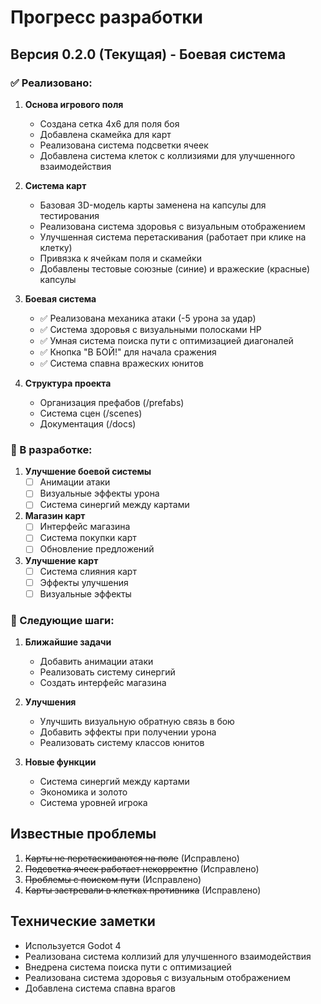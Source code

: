 # Прогресс разработки

## Версия 0.2.0 (Текущая) - Боевая система

### ✅ Реализовано:
1. **Основа игрового поля**
   - Создана сетка 4x6 для поля боя
   - Добавлена скамейка для карт
   - Реализована система подсветки ячеек
   - Добавлена система клеток с коллизиями для улучшенного взаимодействия

2. **Система карт**
   - Базовая 3D-модель карты заменена на капсулы для тестирования
   - Реализована система здоровья с визуальным отображением
   - Улучшенная система перетаскивания (работает при клике на клетку)
   - Привязка к ячейкам поля и скамейки
   - Добавлены тестовые союзные (синие) и вражеские (красные) капсулы

3. **Боевая система**
   - ✅ Реализована механика атаки (-5 урона за удар)
   - ✅ Система здоровья с визуальными полосками HP
   - ✅ Умная система поиска пути с оптимизацией диагоналей
   - ✅ Кнопка "В БОЙ!" для начала сражения
   - ✅ Система спавна вражеских юнитов

4. **Структура проекта**
   - Организация префабов (/prefabs)
   - Система сцен (/scenes)
   - Документация (/docs)

### 🔄 В разработке:
1. **Улучшение боевой системы**
   - [ ] Анимации атаки
   - [ ] Визуальные эффекты урона
   - [ ] Система синергий между картами

2. **Магазин карт**
   - [ ] Интерфейс магазина
   - [ ] Система покупки карт
   - [ ] Обновление предложений

3. **Улучшение карт**
   - [ ] Система слияния карт
   - [ ] Эффекты улучшения
   - [ ] Визуальные эффекты

### 📅 Следующие шаги:
1. **Ближайшие задачи**
   - Добавить анимации атаки
   - Реализовать систему синергий
   - Создать интерфейс магазина

2. **Улучшения**
   - Улучшить визуальную обратную связь в бою
   - Добавить эффекты при получении урона
   - Реализовать систему классов юнитов

3. **Новые функции**
   - Система синергий между картами
   - Экономика и золото
   - Система уровней игрока

## Известные проблемы
1. ~~Карты не перетаскиваются на поле~~ (Исправлено)
2. ~~Подсветка ячеек работает некорректно~~ (Исправлено)
3. ~~Проблемы с поиском пути~~ (Исправлено)
4. ~~Карты застревали в клетках противника~~ (Исправлено)

## Технические заметки
- Используется Godot 4
- Реализована система коллизий для улучшенного взаимодействия
- Внедрена система поиска пути с оптимизацией
- Реализована система здоровья с визуальным отображением
- Добавлена система спавна врагов
